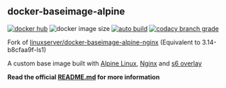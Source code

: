## docker-baseimage-alpine

[![docker hub](https://img.shields.io/badge/docker_hub-link-blue?style=for-the-badge&logo=docker)](https://hub.docker.com/r/vcxpz/baseimage-alpine-nginx) ![docker image size](https://img.shields.io/docker/image-size/vcxpz/baseimage-alpine-nginx?style=for-the-badge&logo=docker) [![auto build](https://img.shields.io/badge/docker_builds-automated-blue?style=for-the-badge&logo=docker?color=d1aa67)](https://github.com/hydazz/docker-baseimage-alpine-nginx/actions?query=workflow%3A"Auto+Builder+CI") [![codacy branch grade](https://img.shields.io/codacy/grade/8416508fb00e42d6a34c984d9d894184/main?style=for-the-badge&logo=codacy)](https://app.codacy.com/gh/hydazz/docker-baseimage-alpine)

Fork of [linuxserver/docker-baseimage-alpine-nginx](https://github.com/linuxserver/docker-baseimage-alpine-nginx/) (Equivalent to 3.14-b8cfaa9f-ls1)

A custom base image built with [Alpine Linux][appurl], [Nginx][nginxurl] and [s6 overlay][s6overlay]

**Read the official [README.md](https://github.com/linuxserver/docker-baseimage-alpine-nginx/) for more information**

[appurl]: https://alpinelinux.org
[nginxurl]: http://nginx.org/en/
[s6overlay]: https://github.com/just-containers/s6-overlay
